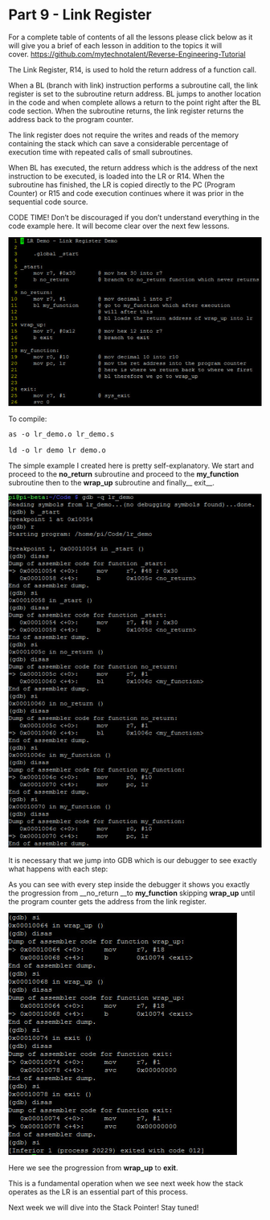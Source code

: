 # Part 9 - Link Register

For a complete table of contents of all the lessons please click below as it will give you a brief of each lesson in addition to the topics it will cover.&nbsp;https://github.com/mytechnotalent/Reverse-Engineering-Tutorial

The Link Register, R14, is used to hold the return address of a function call.

When a BL (branch with link) instruction performs a subroutine call, the link register is set to the subroutine return address.&nbsp;BL jumps to another location in the code and when complete allows a return&nbsp;to the point right after the BL code section.&nbsp;When the subroutine returns, the link register returns the address back to the program counter.

The link register does not require the writes and reads of the memory containing the stack which can save a considerable percentage of execution time with repeated calls of small subroutines.

When BL has executed, the return address which is the address of the next instruction to be executed, is loaded into the LR or R14.&nbsp;When the subroutine has finished, the LR is copied directly to the PC (Program Counter) or R15 and code execution continues where it was prior in the sequential code source.

CODE TIME! Don’t be discouraged if you don’t understand everything in the code example here.&nbsp;It will become clear over the next few lessons.

<div class="slate-resizable-image-embed slate-image-embed__resize-full-width"><img src="/imgs/1520232099195.jpg"/></div>

To compile:

<pre spellcheck="false">as -o lr_demo.o lr_demo.s

ld -o lr_demo lr_demo.o
</pre>

The simple example I created here is pretty self-explanatory.&nbsp;We start and proceed to the __no\_return__ subroutine and proceed to the __my\_function__ subroutine then to the __wrap\_up__ subroutine and finally__ exit__.

<div class="slate-resizable-image-embed slate-image-embed__resize-full-width"><img src="/imgs/1520190659000.jpg"/></div>

It is necessary that we jump into GDB which is our debugger to see exactly what happens with each step:

As you can see with every step inside the debugger it shows you exactly the progression from __no\_return __to __my\_function__ skipping __wrap\_up__ until the program counter gets the address from the link register.

<div class="slate-resizable-image-embed slate-image-embed__resize-full-width"><img src="/imgs/1520221355382.jpg"/></div>

Here we see the progression from __wrap\_up__ to __exit__.

This is a fundamental operation when we see next week how the stack operates as the LR is an essential part of this process.

Next week we will dive into the Stack Pointer!&nbsp;Stay tuned!